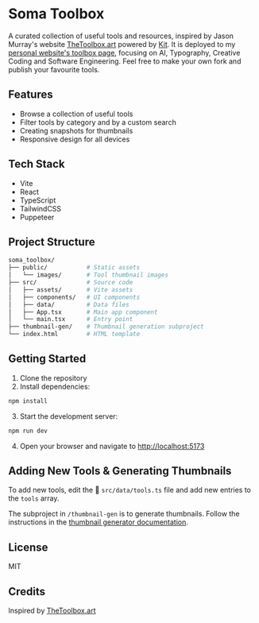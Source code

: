 # Soma Toolbox

A curated collection of useful tools and resources, inspired by Jason Murray's website [TheToolbox.art](https://thetoolbox.art/) powered by [Kit](https://app.kit.com/). It is deployed to my [personal website's toolbox page](https://www.hargitaisoma.hu/toolbox), focusing on AI, Typography, Creative Coding and Software Engineering. Feel free to make your own fork and publish your favourite tools.

## Features

- Browse a collection of useful tools
- Filter tools by category and by a custom search
- Creating snapshots for thumbnails
- Responsive design for all devices

## Tech Stack

- Vite
- React
- TypeScript
- TailwindCSS
- Puppeteer

## Project Structure

```bash
soma_toolbox/
├── public/           # Static assets
│   └── images/       # Tool thumbnail images
├── src/              # Source code
│   ├── assets/       # Vite assets
│   ├── components/   # UI components
│   ├── data/         # Data files
│   ├── App.tsx       # Main app component
│   └── main.tsx      # Entry point
├── thumbnail-gen/    # Thumbnail generation subproject
└── index.html        # HTML template
```

## Getting Started

1. Clone the repository
2. Install dependencies:

```bash
npm install
```

3. Start the development server:

```bash
npm run dev
```

4. Open your browser and navigate to <http://localhost:5173>

## Adding New Tools & Generating Thumbnails

To add new tools, edit the 🧰 `src/data/tools.ts` file and add new entries to the `tools` array.

The subproject in `/thumbnail-gen` is to generate thumbnails. Follow the instructions in the [thumbnail generator documentation](thumbnail-gen/README.md).

## License

MIT

## Credits

Inspired by [TheToolbox.art](https://thetoolbox.art/)
